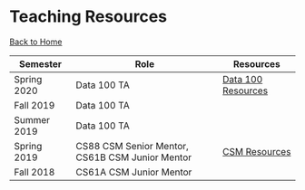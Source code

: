# Teaching Resources

<a href="../">Back to Home</a>

| Semester | Role | Resources |
| -------  | ---- | ------ |
| Spring 2020 | Data 100 TA |<a href="./ds100/">Data 100 Resources</a> |
| Fall 2019 | Data 100 TA | |
| Summer 2019 | Data 100 TA | |
| Spring 2019 | CS88 CSM Senior Mentor, CS61B CSM Junior Mentor | <a href="./csm/">CSM Resources</a> |
| Fall 2018 | CS61A CSM Junior Mentor | |
